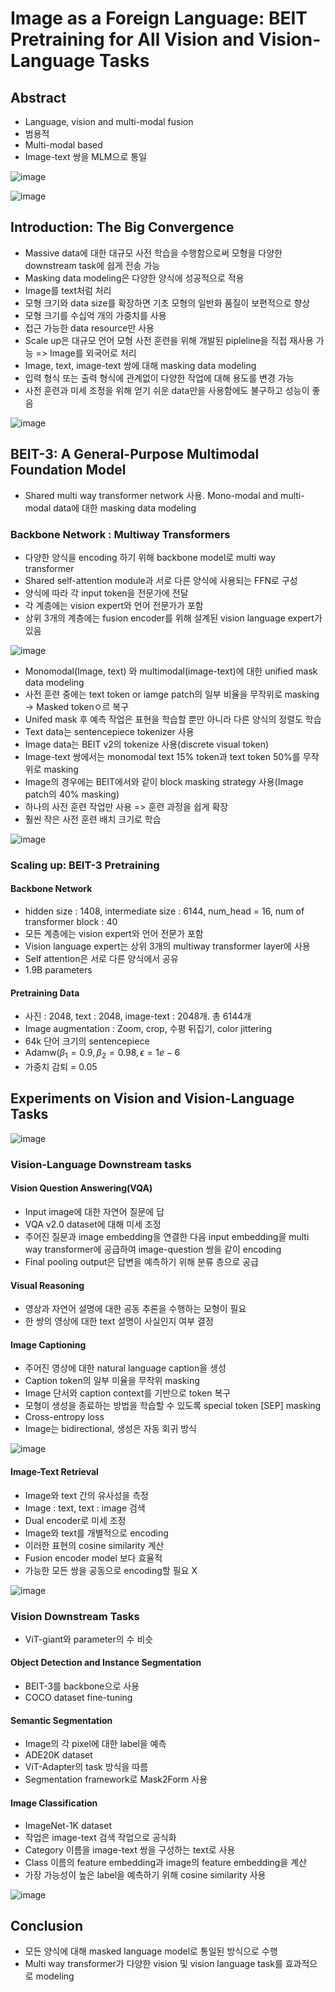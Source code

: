 # Image as a Foreign Language: BEIT Pretraining for All Vision and Vision-Language Tasks

## Abstract 

- Language, vision and multi-modal fusion
- 범용적
- Multi-modal based 
- Image-text 쌍을 MLM으로 통일

![image](https://github.com/as9786/ComputerVision/assets/80622859/a2dc39a0-18d6-46dc-97aa-d057f5c23c38)

![image](https://github.com/as9786/ComputerVision/assets/80622859/c2cda52c-143d-4787-9bfe-a878fe6461fb)

## Introduction: The Big Convergence

- Massive data에 대한 대규모 사전 학습을 수행함으로써 모형을 다양한 downstream task에 쉽게 전송 가능
- Masking data modeling은 다양한 양식에 성공적으로 적용
- Image를 text처럼 처리
- 모형 크기와 data size를 확장하면 기초 모형의 일반화 품질이 보편적으로 향상
- 모형 크기를 수십억 개의 가중치를 사용
- 접근 가능한 data resource만 사용
- Scale up은 대규모 언어 모형 사전 훈련을 위해 개발된 pipleline을 직접 재사용 가능 => Image를 외국어로 처리
- Image, text, image-text 쌍에 대해 masking data modeling
- 입력 형식 또는 출력 형식에 관계없이 다양한 작업에 대해 용도를 변경 가능
- 사전 훈련과 미세 조정을 위해 얻기 쉬운 data만을 사용함에도 불구하고 성능이 좋음

![image](https://github.com/as9786/ComputerVision/assets/80622859/8062070c-4cf6-4b79-b308-bbc0e27e7f5e)

## BEIT-3: A General-Purpose Multimodal Foundation Model

- Shared multi way transformer network 사용. Mono-modal and multi-modal data에 대한 masking data modeling

### Backbone Network : Multiway Transformers

- 다양한 양식을 encoding 하기 위해 backbone model로 multi way transformer
- Shared self-attention module과 서로 다른 양식에 사용되는 FFN로 구성
- 양식에 따라 각 input token을 전문가에 전달
- 각 계층에는 vision expert와 언어 전문가가 포함
- 상위 3개의 계층에는 fusion encoder를 위해 설계된 vision language expert가 있음

![image](https://github.com/as9786/ComputerVision/assets/80622859/f254b72e-7935-41f5-9b6d-45bc45c05198)

- Monomodal(Image, text) 와 multimodal(image-text)에 대한 unified mask data modeling
- 사전 훈련 중에는 text token or iamge patch의 일부 비율을 무작위로 masking -> Masked tokenㅇ르 복구
- Unifed mask 후 예측 작업은 표현을 학습할 뿐만 아니라 다른 양식의 정렬도 학습
- Text data는 sentencepiece tokenizer 사용
- Image data는 BEIT v2의 tokenize 사용(discrete visual token)
- Image-text 쌍에서는 monomodal text 15% token과 text token 50%를 무작위로 masking
- Image의 경우에는 BEIT에서와 같이 block masking strategy 사용(Image patch의 40% masking)
- 하나의 사전 훈련 작업만 사용 => 훈련 과정을 쉽게 확장
- 훨씬 작은 사전 훈련 배치 크기로 학습

![image](https://github.com/as9786/ComputerVision/assets/80622859/5e2f7ac7-abdf-41e6-8c79-8f399c27d2ac)

### Scaling up: BEIT-3 Pretraining

#### Backbone Network

- hidden size : 1408, intermediate size : 6144, num_head = 16, num of transformer block : 40
- 모든 계층에는 vision expert와 언어 전문가 포함
- Vision language expert는 상위 3개의 multiway transformer layer에 사용
- Self attention은 서로 다른 양식에서 공유
- 1.9B parameters

#### Pretraining Data

- 사진 : 2048, text : 2048, image-text : 2048개. 총 6144개
- Image augmentation : Zoom, crop, 수평 뒤집기, color jittering
- 64k 단어 크기의 sentencepiece
- Adamw($\beta_1 = 0.9, \beta_2 = 0.98, \epsilon = 1e-6$
- 가중치 감퇴 = 0.05

## Experiments on Vision and Vision-Language Tasks

![image](https://github.com/as9786/ComputerVision/assets/80622859/f5f9e6e0-b07a-435b-bb0d-8a6abcdc3352)

### Vision-Language Downstream tasks

#### Vision Question Answering(VQA)

- Input image에 대한 자연어 질문에 답
- VQA v2.0 dataset에 대해 미세 조정
- 주어진 질문과 image embedding을 연결한 다음 input embedding을 multi way transformer에 공급하여 image-question 쌍을 같이 encoding
- Final pooling output은 답변을 예측하기 위해 분류 층으로 공급

#### Visual Reasoning

- 영상과 자연어 설명에 대한 공동 추론을 수행하는 모형이 필요
- 한 쌍의 영상에 대한 text 설명이 사실인지 여부 결정

#### Image Captioning
- 주어진 영상에 대한 natural language caption을 생성
- Caption token의 일부 미율을 무작위 masking
- Image 단서와 caption context를 기반으로 token 복구
- 모형이 생성을 종료하는 방법을 학습할 수 있도록 special token [SEP] masking
- Cross-entropy loss
- Image는 bidirectional, 생성은 자동 회귀 방식

![image](https://github.com/as9786/ComputerVision/assets/80622859/acc7c083-36b4-4074-b5bb-bcef0fbc3e87)

#### Image-Text Retrieval

- Image와 text 간의 유사성을 측정
- Image : text, text : image 검색
- Dual encoder로 미세 조정
- Image와 text를 개별적으로 encoding
- 이러한 표현의 cosine similarity 계산
- Fusion encoder model 보다 효율적
- 가능한 모든 쌍을 공동으로 encoding할 필요 X

![image](https://github.com/as9786/ComputerVision/assets/80622859/1c005b2d-d2a7-43e8-9c44-f7349878baed)

### Vision Downstream Tasks

- ViT-giant와 parameter의 수 비슷

#### Object Detection and Instance Segmentation
- BEIT-3를 backbone으로 사용
- COCO dataset fine-tuning

#### Semantic Segmentation
- Image의 각 pixel에 대한 label을 예측
- ADE20K dataset
- ViT-Adapter의 task 방식을 따름
- Segmentation framework로 Mask2Form 사용

#### Image Classification

- ImageNet-1K dataset
- 작업은 image-text 검색 작업으로 공식화
- Category 이름을 image-text 쌍을 구성하는 text로 사용
- Class 이름의 feature embedding과 image의 feature embedding을 계산
- 가장 가능성이 높은 label을 예측하기 위해 cosine similarity 사용

![image](https://github.com/as9786/ComputerVision/assets/80622859/985fbb91-24cd-41c5-abc9-2a5759b15413)

## Conclusion

- 모든 양식에 대해 masked language model로 통일된 방식으로 수행
- Multi way transformer가 다양한 vision 및 vision language task를 효과적으로 modeling
